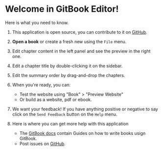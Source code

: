 # Welcome in GitBook Editor!

Here is what you need to know.

1. This application is open source, you can contribute to it on [GitHub](https://github.com/GitbookIO/editor).

2. **Open a book** or create a fresh new using the `File` menu.

3. Edit chapter content in the left panel and see the preview in the right one.

4. Edit a chapter title by double-clicking it on the sidebar.

5. Edit the summary order by drag-and-drop the chapters.

7. When you're ready, you can:

   * Test the website using "Book" > "Preview Website"
   * Or build as a website, pdf or ebook.

8. We want your feedback! If you have anything positive or negative to say click
   on the `Send Feedback` button on the `Help` menu.

9. Here is where you can get more help with this application

   * The [GitBook docs](https://github.com/GitbookIO/gitbook) contain Guides on how to write books usign GitBook.
   * Post issues on [GitHub](https://github.com/FriendCode/codebox/issues).
